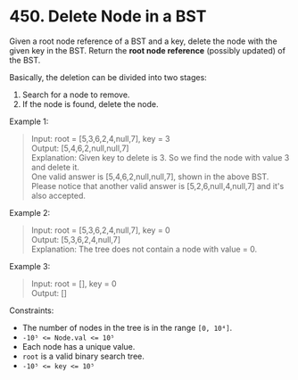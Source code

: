 # 450. Delete Node in a BST

Given a root node reference of a BST and a key, delete the node with the given key in the BST. Return the **root node reference** (possibly updated) of the BST.

Basically, the deletion can be divided into two stages:
1. Search for a node to remove.
2. If the node is found, delete the node.

Example 1:
> Input: root = [5,3,6,2,4,null,7], key = 3  
Output: [5,4,6,2,null,null,7]  
Explanation: Given key to delete is 3. So we find the node with value 3 and delete it.  
One valid answer is [5,4,6,2,null,null,7], shown in the above BST.  
Please notice that another valid answer is [5,2,6,null,4,null,7] and it's also accepted.

Example 2:
> Input: root = [5,3,6,2,4,null,7], key = 0  
Output: [5,3,6,2,4,null,7]  
Explanation: The tree does not contain a node with value = 0.

Example 3:
> Input: root = [], key = 0  
Output: []

Constraints:
* The number of nodes in the tree is in the range `[0, 10⁴]`.
* `-10⁵ <= Node.val <= 10⁵`
* Each node has a unique value.
* `root` is a valid binary search tree.
* `-10⁵ <= key <= 10⁵`

